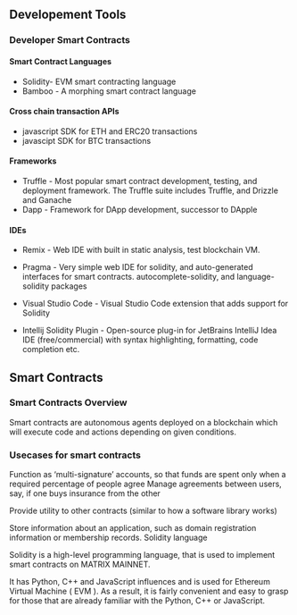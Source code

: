 ## Developement Tools
### Developer Smart Contracts
#### Smart Contract Languages
+ Solidity- EVM smart contracting language
+ Bamboo - A morphing smart contract language

#### Cross chain transaction APIs

+ javascript SDK for ETH and ERC20 transactions
+ javascipt SDK for BTC transactions
#### Frameworks
+ Truffle - Most popular smart contract development, testing, and deployment framework. The Truffle suite includes Truffle, and Drizzle and Ganache
+ Dapp - Framework for DApp development, successor to DApple
#### IDEs
+ Remix - Web IDE with built in static analysis, test blockchain VM.

+ Pragma - Very simple web IDE for solidity, and auto-generated interfaces for smart contracts. autocomplete-solidity, and language-solidity packages

+ Visual Studio Code - Visual Studio Code extension that adds support for Solidity
+ Intellij Solidity Plugin - Open-source plug-in for JetBrains IntelliJ Idea IDE (free/commercial) with syntax highlighting, formatting, code completion etc.

## Smart Contracts
### Smart Contracts Overview
Smart contracts are autonomous agents deployed on a blockchain which will execute code and actions depending on given conditions.

### Usecases for smart contracts
Function as ‘multi-signature’ accounts, so that funds are spent only when a required percentage of people agree
Manage agreements between users, say, if one buys insurance from the other

Provide utility to other contracts (similar to how a software library works)

Store information about an application, such as domain registration information or membership records.
Solidity language

Solidity is a high-level programming language, that is used to implement smart contracts on MATRIX MAINNET.

It has Python, C++ and JavaScript influences and is used for Ethereum Virtual Machine ( EVM ). As a result, it is fairly convenient and easy to grasp for those that are already familiar with the Python, C++ or JavaScript. 





